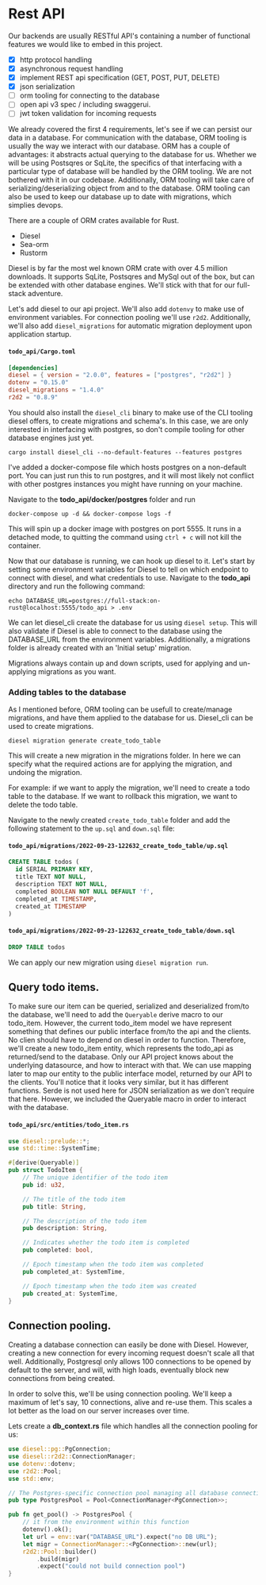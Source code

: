 # Rest API

Our backends are usually RESTful API's containing a number of functional features we would like to embed in this project.

* [x] http protocol handling
* [x] asynchronous request handling
* [x] implement REST api specification (GET, POST, PUT, DELETE)
* [x] json serialization
* [ ] orm tooling for connecting to the database
* [ ] open api v3 spec / including swaggerui.
* [ ] jwt token validation for incoming requests

We already covered the first 4 requirements, let's see if we can persist our data in a database.
For communication with the database, ORM tooling is usually the way we interact with our database.
ORM has a couple of advantages: it abstracts actual querying to the database for us. Whether we will be using Postsqres or SqLite, the specifics of that interfacing with a particular type of database will be handled by the ORM tooling. We are not bothered with it in our codebase. 
Additionally, ORM tooling will take care of serializing/deserializing object from and to the database. ORM tooling can also be used to keep our database up to date with migrations, which simplies devops. 

There are a couple of ORM crates available for Rust.
* Diesel
* Sea-orm
* Rustorm

Diesel is by far the most wel known ORM crate with over 4.5 million downloads. It supports SqLite, Postsqres and MySql out of the box, but can be extended with other database engines. We'll stick with that for our full-stack adventure.

Let's add diesel to our api project. We'll also add `dotenvy` to make use of environment variables. For connection pooling we'll use `r2d2`. Additionally, we'll also add `diesel_migrations` for automatic migration deployment upon application startup.

#### **`todo_api/Cargo.toml`**
```toml
[dependencies]
diesel = { version = "2.0.0", features = ["postgres", "r2d2"] }
dotenv = "0.15.0"
diesel_migrations = "1.4.0"
r2d2 = "0.8.9"
```

You should also install the `diesel_cli` binary to make use of the CLI tooling diesel offers, to create migrations and schema's.
In this case, we are only interested in interfacing with postgres, so don't compile tooling for other database engines just yet.


```shell
cargo install diesel_cli --no-default-features --features postgres
```

I've added a docker-compose file which hosts postgres on a non-default port. You can just run this to run postgres, and it will most likely not conflict with other postgres instances you might have running on your machine.

Navigate to the **todo_api/docker/postgres** folder and run 

```shell
docker-compose up -d && docker-compose logs -f
```
This will spin up a docker image with postgres on port 5555. It runs in a detached mode, to quitting the command using `ctrl + c` will not kill the container.

Now that our database is running, we can hook up diesel to it.
Let's start by setting some environment variables for Diesel to tell on which endpoint to connect with diesel, and what credentials to use.
Navigate to the **todo_api** directory and run the following command:

```shell
echo DATABASE_URL=postgres://full-stack:on-rust@localhost:5555/todo_api > .env
```

We can let diesel_cli create the database for us using `diesel setup`. This will also validate if Diesel is able to connect to the database using the DATABASE_URL from the environment variables.
Additionally, a migrations folder is already created with an 'Initial setup' migration.

Migrations always contain up and down scripts, used for applying and un-applying migrations as you want.

### Adding tables to the database
As I mentioned before, ORM tooling can be usefull to create/manage migrations, and have them applied to the database for us.
Diesel_cli can be used to create migrations.
```shell
diesel migration generate create_todo_table
```
This will create a new migration in the migrations folder.
In here we can specify what the required actions are for applying the migration, and undoing the migration.

For example: if we want to apply the migration, we'll need to create a todo table to the database.
If we want to rollback this migration, we want to delete the todo table.

Navigate to the newly created `create_todo_table` folder and add the following statement to the `up.sql` and `down.sql` file:

#### **`todo_api/migrations/2022-09-23-122632_create_todo_table/up.sql`**
```sql
CREATE TABLE todos (
  id SERIAL PRIMARY KEY,
  title TEXT NOT NULL,
  description TEXT NOT NULL,
  completed BOOLEAN NOT NULL DEFAULT 'f',
  completed_at TIMESTAMP,
  created_at TIMESTAMP
)
```

#### **`todo_api/migrations/2022-09-23-122632_create_todo_table/down.sql`**
```sql
DROP TABLE todos
```

We can apply our new migration using `diesel migration run`.

## Query todo items.
To make sure our item can be queried, serialized and deserialized from/to the database, we'll need to add the `Queryable` derive macro to our todo_item.
However, the current todo_item model we have represent something that defines our public interface from/to the api and the clients. No clien should have to depend on diesel in order to function.
Therefore, we'll create a new todo_item entity, which represents the todo_api as returned/send to the database. Only our API project knows about the underlying datasource, and how to interact with that. We can use mapping later to map our entity to the public interface model, returned by our API to the clients.
You'll notice that it looks very similar, but it has different functions. Serde is not used here for JSON serialization as we don't require that here. However, we included the Queryable macro in order to interact with the database.

#### **`todo_api/src/entities/todo_item.rs`**
```rust
use diesel::prelude::*;
use std::time::SystemTime;

#[derive(Queryable)]
pub struct TodoItem {
    // The unique identifier of the todo item
    pub id: u32,

    // The title of the todo item
    pub title: String,

    // The description of the todo item
    pub description: String,

    // Indicates whether the todo item is completed
    pub completed: bool,

    // Epoch timestamp when the todo item was completed
    pub completed_at: SystemTime,

    // Epoch timestamp when the todo item was created
    pub created_at: SystemTime,
}
```
## Connection pooling.
Creating a database connection can easily be done with Diesel. However, creating a new connection for every incoming request doesn't scale all that well. Additionally, Postgresql only allows 100 connections to be opened by default to the server, and will, with high loads, eventually block new connections from being created.

In order to solve this, we'll be using connection pooling. We'll keep a maximum of let's say, 10 connections, alive and re-use them. This scales a lot better as the load on our server increases over time.

Lets create a **db_context.rs** file which handles all the connection pooling for us:
```rust
use diesel::pg::PgConnection;
use diesel::r2d2::ConnectionManager;
use dotenv::dotenv;
use r2d2::Pool;
use std::env;

// The Postgres-specific connection pool managing all database connections.
pub type PostgresPool = Pool<ConnectionManager<PgConnection>>;

pub fn get_pool() -> PostgresPool {
    // it from the environment within this function
    dotenv().ok();
    let url = env::var("DATABASE_URL").expect("no DB URL");
    let migr = ConnectionManager::<PgConnection>::new(url);
    r2d2::Pool::builder()
        .build(migr)
        .expect("could not build connection pool")
}
```
